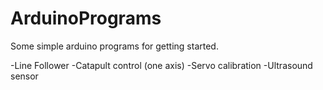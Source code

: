# ArduinoPrograms
Some simple arduino programs for getting started.

  -Line Follower
  -Catapult control (one axis)
  -Servo calibration
  -Ultrasound sensor
